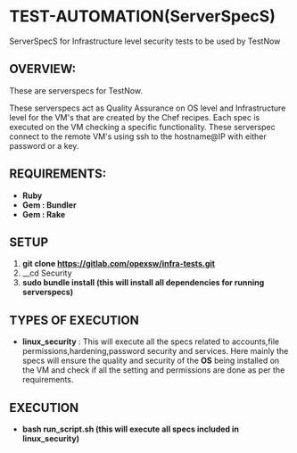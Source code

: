# TEST-AUTOMATION(ServerSpecS)
ServerSpecS for Infrastructure level security tests to be used by TestNow

## OVERVIEW:

These are serverspecs for TestNow.

These serverspecs act as Quality Assurance on OS level and Infrastructure level for the VM's that are created by the Chef recipes. Each spec is executed on the VM checking a specific functionality. These serverspec connect to the remote VM's using ssh to the hostname@IP with either password or a key.


## REQUIREMENTS:
* __Ruby__
* __Gem : Bundler__
* __Gem : Rake__

## SETUP
1. __git clone https://gitlab.com/opexsw/infra-tests.git__
2. __cd Security
3. __sudo bundle install (this will install all dependencies for running serverspecs)__

## TYPES OF EXECUTION

* __linux_security__ : This will execute all the specs related to accounts,file permissions,hardening,password security and services. Here mainly the specs will ensure the quality and security of the __OS__ being installed on the VM and check if all the setting and permissions are done as per the requirements.

## EXECUTION
* __bash run_script.sh (this will execute all specs included in linux_security)__


